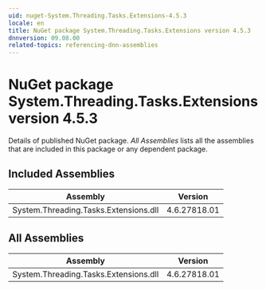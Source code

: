 ```yaml
---
uid: nuget-System.Threading.Tasks.Extensions-4.5.3
locale: en
title: NuGet package System.Threading.Tasks.Extensions version 4.5.3
dnnversion: 09.08.00
related-topics: referencing-dnn-assemblies
---
```


# NuGet package System.Threading.Tasks.Extensions version 4.5.3
Details of published NuGet package.
*All Assemblies* lists all the assemblies that are included in this package or any dependent package.

## Included Assemblies

|Assembly|Version|
|---|---|
|System.Threading.Tasks.Extensions.dll|4.6.27818.01|

## All Assemblies

|Assembly|Version|
|---|---|
|System.Threading.Tasks.Extensions.dll|4.6.27818.01|

